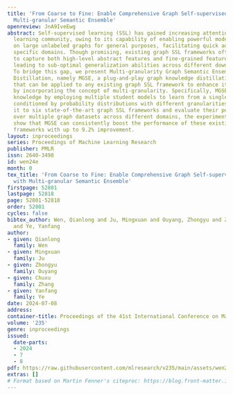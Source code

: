 ```yaml
---
title: 'From Coarse to Fine: Enable Comprehensive Graph Self-supervised Learning with
  Multi-granular Semantic Ensemble'
openreview: JnA9IveEwg
abstract: Self-supervised learning (SSL) has gained increasing attention in the graph
  learning community, owing to its capability of enabling powerful models pre-trained
  on large unlabeled graphs for general purposes, facilitating quick adaptation to
  specific domains. Though promising, existing graph SSL frameworks often struggle
  to capture both high-level abstract features and fine-grained features simultaneously,
  leading to sub-optimal generalization abilities across different downstream tasks.
  To bridge this gap, we present Multi-granularity Graph Semantic Ensemble via Knowledge
  Distillation, namely MGSE, a plug-and-play graph knowledge distillation framework
  that can be applied to any existing graph SSL framework to enhance its performance
  by incorporating the concept of multi-granularity. Specifically, MGSE captures multi-granular
  knowledge by employing multiple student models to learn from a single teacher model,
  conditioned by probability distributions with different granularities. We apply
  it to six state-of-the-art graph SSL frameworks and evaluate their performances
  over multiple graph datasets across different domains, the experimental results
  show that MGSE can consistently boost the performance of these existing graph SSL
  frameworks with up to 9.2% improvement.
layout: inproceedings
series: Proceedings of Machine Learning Research
publisher: PMLR
issn: 2640-3498
id: wen24e
month: 0
tex_title: 'From Coarse to Fine: Enable Comprehensive Graph Self-supervised Learning
  with Multi-granular Semantic Ensemble'
firstpage: 52801
lastpage: 52818
page: 52801-52818
order: 52801
cycles: false
bibtex_author: Wen, Qianlong and Ju, Mingxuan and Ouyang, Zhongyu and Zhang, Chuxu
  and Ye, Yanfang
author:
- given: Qianlong
  family: Wen
- given: Mingxuan
  family: Ju
- given: Zhongyu
  family: Ouyang
- given: Chuxu
  family: Zhang
- given: Yanfang
  family: Ye
date: 2024-07-08
address:
container-title: Proceedings of the 41st International Conference on Machine Learning
volume: '235'
genre: inproceedings
issued:
  date-parts:
  - 2024
  - 7
  - 8
pdf: https://raw.githubusercontent.com/mlresearch/v235/main/assets/wen24e/wen24e.pdf
extras: []
# Format based on Martin Fenner's citeproc: https://blog.front-matter.io/posts/citeproc-yaml-for-bibliographies/
---
```

